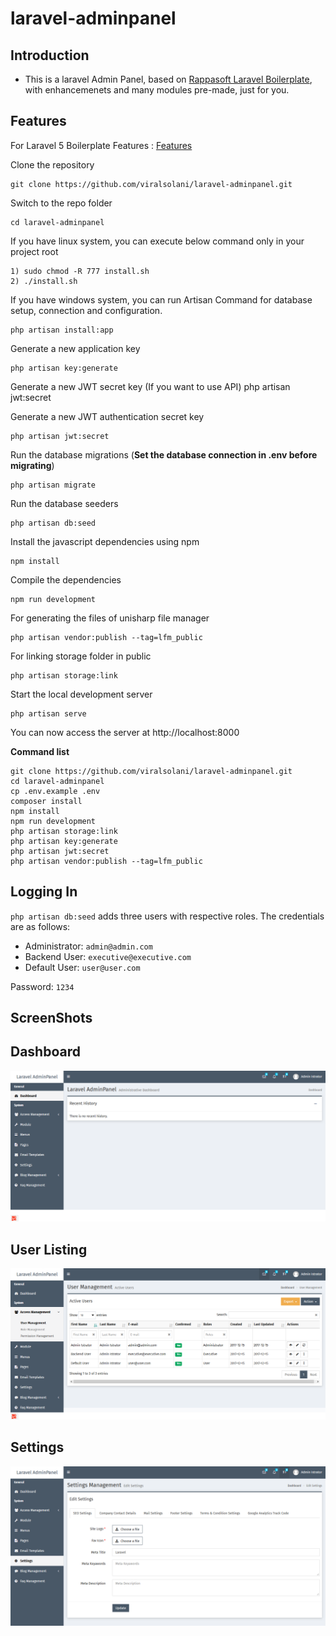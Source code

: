 # laravel-adminpanel

## Introduction
* This is a laravel Admin Panel, based on [Rappasoft Laravel Boilerplate](https://github.com/rappasoft/laravel-5-boilerplate/releases/tag/4.5.7), with enhancemenets and many modules pre-made, just for you.


## Features
For Laravel 5 Boilerplate Features : [Features](https://github.com/rappasoft/laravel-5-boilerplate/wiki#features)



Clone the repository

    git clone https://github.com/viralsolani/laravel-adminpanel.git

Switch to the repo folder

    cd laravel-adminpanel

If you have linux system, you can execute below command only in your project root

    1) sudo chmod -R 777 install.sh
    2) ./install.sh

If you have windows system, you can run Artisan Command for database setup, connection and configuration.

    php artisan install:app

Generate a new application key

    php artisan key:generate

Generate a new JWT secret key (If you want to use API)
    php artisan jwt:secret

Generate a new JWT authentication secret key

    php artisan jwt:secret

Run the database migrations (**Set the database connection in .env before migrating**)

    php artisan migrate

Run the database seeders

    php artisan db:seed

Install the javascript dependencies using npm

    npm install

Compile the dependencies

    npm run development

For generating the files of unisharp file manager

    php artisan vendor:publish --tag=lfm_public

For linking storage folder in public

    php artisan storage:link

Start the local development server

    php artisan serve



You can now access the server at http://localhost:8000

**Command list**

    git clone https://github.com/viralsolani/laravel-adminpanel.git
    cd laravel-adminpanel
    cp .env.example .env
    composer install
    npm install
    npm run development
    php artisan storage:link
    php artisan key:generate
    php artisan jwt:secret
    php artisan vendor:publish --tag=lfm_public

## Logging In

`php artisan db:seed` adds three users with respective roles. The credentials are as follows:

* Administrator: `admin@admin.com`
* Backend User: `executive@executive.com`
* Default User: `user@user.com`

Password: `1234`

## ScreenShots

## Dashboard
![Screenshot](screenshots/dashboard.png)

## User Listing
![Screenshot](screenshots/users.png)

## Settings
![Screenshot](screenshots/settings.png)
